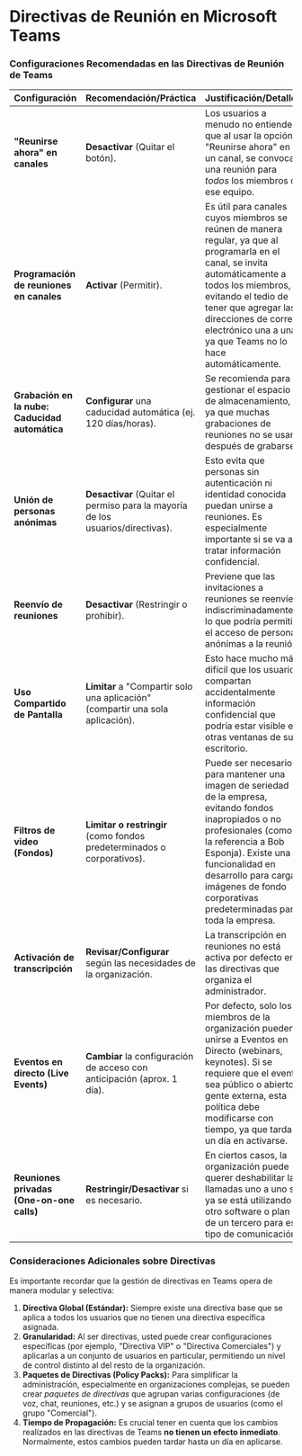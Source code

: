 # Directivas de Reunión en Microsoft Teams

### Configuraciones Recomendadas en las Directivas de Reunión de Teams

| Configuración                                  | Recomendación/Práctica                                                         | Justificación/Detalles                                                                                                                                                                                                                                                               |
| :--------------------------------------------- | :----------------------------------------------------------------------------- | :----------------------------------------------------------------------------------------------------------------------------------------------------------------------------------------------------------------------------------------------------------------------------------- |
| **"Reunirse ahora" en canales**                | **Desactivar** (Quitar el botón).                                              | Los usuarios a menudo no entienden que al usar la opción "Reunirse ahora" en un canal, se convoca una reunión para _todos_ los miembros de ese equipo.                                                                                                                               |
| **Programación de reuniones en canales**       | **Activar** (Permitir).                                                        | Es útil para canales cuyos miembros se reúnen de manera regular, ya que al programarla en el canal, se invita automáticamente a todos los miembros, evitando el tedio de tener que agregar las direcciones de correo electrónico una a una, ya que Teams no lo hace automáticamente. |
| **Grabación en la nube: Caducidad automática** | **Configurar** una caducidad automática (ej. 120 días/horas).                  | Se recomienda para gestionar el espacio de almacenamiento, ya que muchas grabaciones de reuniones no se usan después de grabarse.                                                                                                                                                    |
| **Unión de personas anónimas**                 | **Desactivar** (Quitar el permiso para la mayoría de los usuarios/directivas). | Esto evita que personas sin autenticación ni identidad conocida puedan unirse a reuniones. Es especialmente importante si se va a tratar información confidencial.                                                                                                                   |
| **Reenvío de reuniones**                       | **Desactivar** (Restringir o prohibir).                                        | Previene que las invitaciones a reuniones se reenvíen indiscriminadamente, lo que podría permitir el acceso de personas anónimas a la reunión.                                                                                                                                       |
| **Uso Compartido de Pantalla**                 | **Limitar** a "Compartir solo una aplicación" (compartir una sola aplicación). | Esto hace mucho más difícil que los usuarios compartan accidentalmente información confidencial que podría estar visible en otras ventanas de su escritorio.                                                                                                                         |
| **Filtros de video (Fondos)**                  | **Limitar o restringir** (como fondos predeterminados o corporativos).         | Puede ser necesario para mantener una imagen de seriedad de la empresa, evitando fondos inapropiados o no profesionales (como la referencia a Bob Esponja). Existe una funcionalidad en desarrollo para cargar imágenes de fondo corporativas predeterminadas para toda la empresa.  |
| **Activación de transcripción**                | **Revisar/Configurar** según las necesidades de la organización.               | La transcripción en reuniones no está activa por defecto en las directivas que organiza el administrador.                                                                                                                                                                            |
| **Eventos en directo (Live Events)**           | **Cambiar** la configuración de acceso con anticipación (aprox. 1 día).        | Por defecto, solo los miembros de la organización pueden unirse a Eventos en Directo (webinars, keynotes). Si se requiere que el evento sea público o abierto a gente externa, esta política debe modificarse con tiempo, ya que tarda un día en activarse.                          |
| **Reuniones privadas (One-on-one calls)**      | **Restringir/Desactivar** si es necesario.                                     | En ciertos casos, la organización puede querer deshabilitar las llamadas uno a uno si ya se está utilizando otro software o plan de un tercero para ese tipo de comunicación.                                                                                                        |

### Consideraciones Adicionales sobre Directivas

Es importante recordar que la gestión de directivas en Teams opera de manera modular y selectiva:

1.  **Directiva Global (Estándar):** Siempre existe una directiva base que se aplica a todos los usuarios que no tienen una directiva específica asignada.
2.  **Granularidad:** Al ser directivas, usted puede crear configuraciones específicas (por ejemplo, "Directiva VIP" o "Directiva Comerciales") y aplicarlas a un conjunto de usuarios en particular, permitiendo un nivel de control distinto al del resto de la organización.
3.  **Paquetes de Directivas (Policy Packs):** Para simplificar la administración, especialmente en organizaciones complejas, se pueden crear _paquetes de directivas_ que agrupan varias configuraciones (de voz, chat, reuniones, etc.) y se asignan a grupos de usuarios (como el grupo "Comercial").
4.  **Tiempo de Propagación:** Es crucial tener en cuenta que los cambios realizados en las directivas de Teams **no tienen un efecto inmediato**. Normalmente, estos cambios pueden tardar hasta un día en aplicarse.
